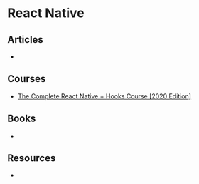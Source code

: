 # React Native

## Articles

-

## Courses

- [The Complete React Native + Hooks Course [2020 Edition]](https://www.udemy.com/course/the-complete-react-native-and-redux-course/)

## Books

-

## Resources

-
